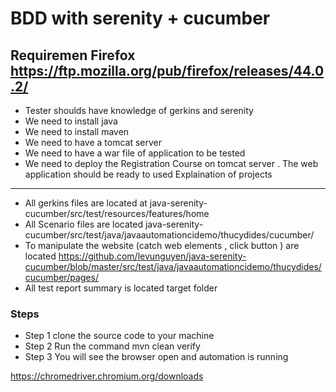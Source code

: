 BDD with serenity + cucumber 
====================
Requiremen
Firefox 
https://ftp.mozilla.org/pub/firefox/releases/44.0.2/
--------------------
* Tester shoulds have knowledge of gerkins and serenity 
* We need to install java
* We need to install maven
* We need to have a tomcat server
* We need to have a war file of application to be tested
* We need to deploy the Registration Course on tomcat server . The web application should be ready to used
Explaination of projects
--------------------
* All gerkins files are located at java-serenity-cucumber/src/test/resources/features/home
* All Scenario files are located java-serenity-cucumber/src/test/java/javaautomationcidemo/thucydides/cucumber/
* To manipulate the website (catch web elements , click button ) are located https://github.com/levunguyen/java-serenity-cucumber/blob/master/src/test/java/javaautomationcidemo/thucydides/cucumber/pages/
* All test report summary is located target folder

### Steps
* Step 1
clone the source code to your machine
* Step 2
Run the command mvn clean verify
* Step 3
You will see the browser open and automation is running

https://chromedriver.chromium.org/downloads